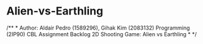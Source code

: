 # Alien-vs-Earthling
/**
*
Author: Aldair Pedro (1589296), Gihak Kim (2083132)
Programming (2IP90) CBL Assignment Backlog 
2D Shooting Game: Alien vs Earthling
*
*/
